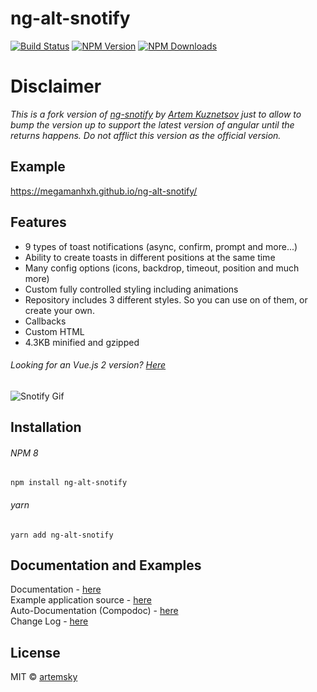 # ng-alt-snotify

[![Build Status](https://dl.circleci.com/status-badge/img/gh/megamanhxh/ng-alt-snotify/tree/master.svg?style=svg)](https://dl.circleci.com/status-badge/redirect/gh/megamanhxh/ng-alt-snotify/tree/master)
[![NPM Version](https://img.shields.io/npm/v/ng-alt-snotify.svg)](https://www.npmjs.com/package/ng-alt-snotify)
[![NPM Downloads](https://img.shields.io/npm/dt/ng-alt-snotify.svg)](https://www.npmjs.com/package/ng-alt-snotify)

# Disclaimer
_This is a fork version of [ng-snotify](https://github.com/artemsky/ng-snotify) by [Artem Kuznetsov](https://github.com/artemsky) just to 
allow to bump the version up to support the latest version of angular until the returns happens. Do not afflict this version as the official
version._

## Example
https://megamanhxh.github.io/ng-alt-snotify/


## Features

- 9 types of toast notifications (async, confirm, prompt and more...)
- Ability to create toasts in different positions at the same time
- Many config options (icons, backdrop, timeout, position and much more)
- Custom fully controlled styling including animations
- Repository includes 3 different styles. So you can use on of them, or create your own.
- Callbacks
- Custom HTML
- 4.3KB minified and gzipped

###### Looking for an Vue.js 2 version? [Here](https://github.com/artemsky/vue-snotify/)

![Snotify Gif](https://thumbs.gfycat.com/SoftGranularDalmatian-size_restricted.gif)

## Installation

###### NPM 8
`npm install ng-alt-snotify`

###### yarn
`yarn add ng-alt-snotify`

## Documentation and Examples

Documentation - [here](https://megamanhxh.github.io/ng-alt-snotify/documentation)  
Example application source - [here](https://github.com/megamanhxh/ng-alt-snotify/tree/master/src)  
Auto-Documentation (Compodoc) - [here](https://megamanhxh.github.io/ng-alt-snotify/compodoc/)  
Change Log - [here](https://github.com/megamanhxh/ng-alt-snotify/blob/master/CHANGELOG.md)

## License

MIT © [artemsky](mailto:mr.artemsky@gmail.com)
